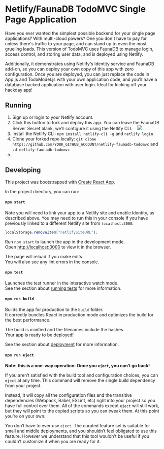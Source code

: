 # Netlify/FaunaDB TodoMVC Single Page Application

Have you ever wanted the simplest possible backend for your single page applications?
With multi-cloud powers? One you don't have to pay for unless there's traffic to your page, and can stand up
to even the most grueling loads. This version of TodoMVC uses [FaunaDB](http://fauna.com)
to manage login, access control, and storing user data, and is deployed using Netlify.

Additionally, it demonstrates using Netlify's Identity service and FaunaDB add-on, so you can deploy your own copy of this app with zero configuration. Once you are deployed, you can just replace the code in App.js and TodoModel.js with your own application code, and you'll have a database backed application with user login. Ideal for kicking off your hackday app!

## Running

1. Sign up or login to your Netlify account.
2. Click this button to fork and deploy this app. You can leave the FaunaDB Server Secret blank, we'll configure it using the Netlify CLI. &nbsp;&nbsp;&nbsp;<a href="https://app.netlify.com/start/deploy?repository=https://github.com/fauna/netlify-faunadb-todomvc"><img src="https://www.netlify.com/img/deploy/button.svg"></a>
2. Install the Netlify CLI: `npm install netlify-cli -g` and `netlify login`
3. Clone your forked repo locally: `git clone https://github.com/YOUR_GITHUB_ACCOUNT/netlify-faunadb-todomvc` and `cd netlify-faunadb-todomvc`
4. 




## Developing

This project was bootstrapped with [Create React App](https://github.com/facebookincubator/create-react-app).

In the project directory, you can run:

#### `npm start`

Note you will need to link your app to a Netlify site and enable Identity, as described above. You may need to run this in your console if you have previously linked to a different Netlify site from `localhost:3000`:

```js
localStorage.removeItem("netlifySiteURL");
```

Run `npm start` to launch the app in the development mode.<br>
Open [http://localhost:3000](http://localhost:3000) to view it in the browser.

The page will reload if you make edits.<br>
You will also see any lint errors in the console.



#### `npm test`

Launches the test runner in the interactive watch mode.<br>
See the section about [running tests](#running-tests) for more information.

#### `npm run build`

Builds the app for production to the `build` folder.<br>
It correctly bundles React in production mode and optimizes the build for the best performance.

The build is minified and the filenames include the hashes.<br>
Your app is ready to be deployed!

See the section about [deployment](#deployment) for more information.

#### `npm run eject`

**Note: this is a one-way operation. Once you `eject`, you can’t go back!**

If you aren’t satisfied with the build tool and configuration choices, you can `eject` at any time. This command will remove the single build dependency from your project.

Instead, it will copy all the configuration files and the transitive dependencies (Webpack, Babel, ESLint, etc) right into your project so you have full control over them. All of the commands except `eject` will still work, but they will point to the copied scripts so you can tweak them. At this point you’re on your own.

You don’t have to ever use `eject`. The curated feature set is suitable for small and middle deployments, and you shouldn’t feel obligated to use this feature. However we understand that this tool wouldn’t be useful if you couldn’t customize it when you are ready for it.
